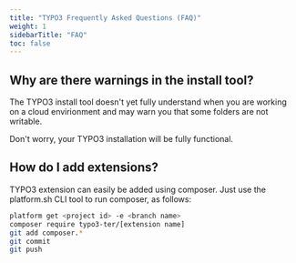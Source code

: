 ```yaml
---
title: "TYPO3 Frequently Asked Questions (FAQ)"
weight: 1
sidebarTitle: "FAQ"
toc: false
---
```


## Why are there warnings in the install tool?

The TYPO3 install tool doesn't yet fully understand when you are working on a cloud envirionment and may warn you that some folders are not writable.

Don't worry, your TYPO3 installation will be fully functional.

## How do I add extensions?

TYPO3 extension can easily be added using composer. Just use the platform.sh CLI tool to run composer, as follows:

```bash
platform get <project id> -e <branch name>
composer require typo3-ter/[extension name]
git add composer.*
git commit
git push
```
